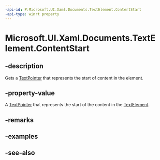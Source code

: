 ```yaml
---
-api-id: P:Microsoft.UI.Xaml.Documents.TextElement.ContentStart
-api-type: winrt property
---
```


<!-- Property syntax
public Windows.UI.Xaml.Documents.TextPointer ContentStart { get; }
-->

# Microsoft.UI.Xaml.Documents.TextElement.ContentStart

## -description
Gets a [TextPointer](textpointer.md) that represents the start of content in the element.

## -property-value
A [TextPointer](textpointer.md) that represents the start of the content in the [TextElement](textelement.md).

## -remarks

## -examples

## -see-also
